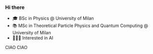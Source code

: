 ### Hi there

- 🎓 BSc in Physics @ University of Milan
- 📚 MSc in Theoretical Particle Physics and Quantum Computing @ University of Milan
- 👩🏻‍💻 Interested in AI

CIAO CIAO
